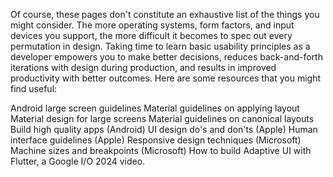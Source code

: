 Of course, these pages don't constitute an
exhaustive list of the things you might consider.
The more operating systems, form factors,
and input devices you support, the more difficult
it becomes to spec out every permutation in design.
Taking time to learn basic usability principles as a
developer empowers you to make better decisions,
reduces back-and-forth iterations with
design during production, and results in
improved productivity with better outcomes.
Here are some resources that you might find useful:

Android large screen guidelines
Material guidelines on applying layout
Material design for large screens
Material guidelines on canonical layouts
Build high quality apps (Android)
UI design do's and don'ts (Apple)
Human interface guidelines (Apple)
Responsive design techniques (Microsoft)
Machine sizes and breakpoints (Microsoft)
How to build Adaptive UI with Flutter,
  a Google I/O 2024 video.
